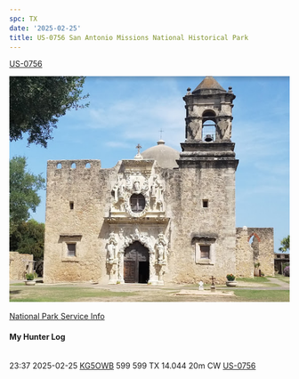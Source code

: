 ```yaml
---
spc: TX
date: '2025-02-25'
title: US-0756 San Antonio Missions National Historical Park
---
```


[US-0756](https://pota.app/#/park/US-0756)


![](/static/US-0756.png)

[National Park Service Info](https://www.nps.gov/saan/index.htm)


#### My Hunter Log
<BR>23:37	2025-02-25	[KG5OWB](https://qrz.com/db/KG5OWB)	599	599	TX	14.044	20m	CW	[US-0756](https://pota.app/#/park/US-0756)